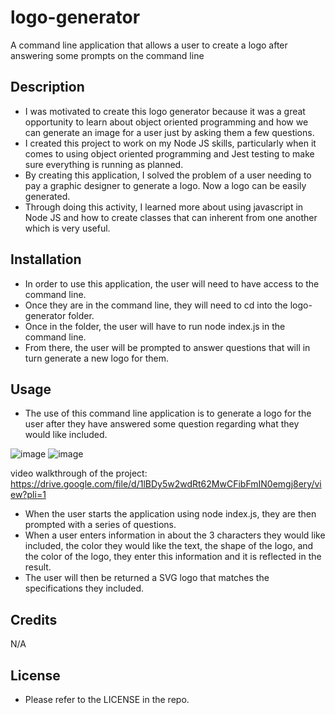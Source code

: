 # logo-generator
A command line application that allows a user to create a logo after answering some prompts on the command line

## Description

- I was motivated to create this logo generator because it was a great opportunity to learn about object oriented programming and how we can generate an image for a user just by asking them a few questions.
- I created this project to work on my Node JS skills, particularly when it comes to using object oriented programming and Jest testing to make sure everything is running as planned.
- By creating this application, I solved the problem of a user needing to pay a graphic designer to generate a logo. Now a logo can be easily generated.
- Through doing this activity, I learned more about using javascript in Node JS and how to create classes that can inherent from one another which is very useful.

## Installation

- In order to use this application, the user will need to have access to the command line.
- Once they are in the command line, they will need to cd into the logo-generator folder.
- Once in the folder, the user will have to run node index.js in the command line.
- From there, the user will be prompted to answer questions that will in turn generate a new logo for them.


## Usage

- The use of this command line application is to generate a logo for the user after they have answered some question regarding what they would like included.

![image](https://github.com/mleblanc94/logo-generator/assets/60248680/828efc14-4b1d-4fa1-a4ce-6cb4c547fa05)
![image](https://github.com/mleblanc94/logo-generator/assets/60248680/e08cc5ff-0049-448e-af53-1dc8efddaaac)

video walkthrough of the project:
https://drive.google.com/file/d/1lBDy5w2wdRt62MwCFibFmIN0emgj8ery/view?pli=1

- When the user starts the application using node index.js, they are then prompted with a series of questions.
- When a user enters information in about the 3 characters they would like included, the color they would like the text, the shape of the logo, and the color of the logo, they enter this information and it is reflected in the result.
- The user will then be returned a SVG logo that matches the specifications they included.

## Credits

N/A

## License

- Please refer to the LICENSE in the repo.

